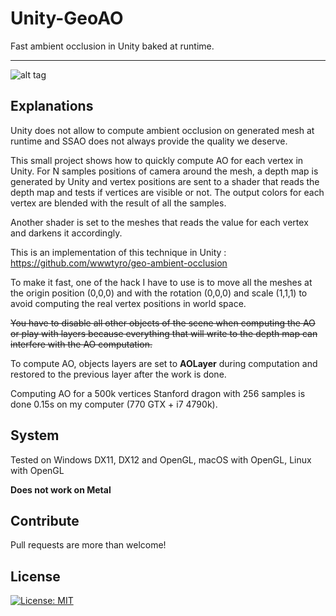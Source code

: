 # Unity-GeoAO
Fast ambient occlusion in Unity baked at runtime.

----

![alt tag](http://i.imgur.com/c1JhyMj.png)

## Explanations

Unity does not allow to compute ambient occlusion on generated mesh at runtime and SSAO does not always provide the quality we deserve.

This small project shows how to quickly compute AO for each vertex in Unity. For N samples positions of camera around the mesh, a depth map is generated by Unity and vertex positions are sent to a shader that reads the depth map and tests if vertices are visible or not. The output colors for each vertex are blended with the result of all the samples.

Another shader is set to the meshes that reads the value for each vertex and darkens it accordingly.

This is an implementation of this technique in Unity : https://github.com/wwwtyro/geo-ambient-occlusion

To make it fast, one of the hack I have to use is to move all the meshes at the origin position (0,0,0) and with the rotation (0,0,0) and scale (1,1,1) to avoid computing the real vertex positions in world space.

~~You have to disable all other objects of the scene when computing the AO or play with layers because everything that will write to the depth map can interfere with the AO computation.~~

To compute AO, objects layers are set to __AOLayer__ during computation and restored to the previous layer after the work is done.

Computing AO for a 500k vertices Stanford dragon with 256 samples is done 0.15s on my computer (770 GTX + i7 4790k).

## System

Tested on Windows DX11, DX12 and OpenGL, macOS with OpenGL, Linux with OpenGL

__Does not work on Metal__ 


## Contribute

Pull requests are more than welcome!

## License


[![License: MIT](https://img.shields.io/badge/License-MIT-yellow.svg)](https://opensource.org/licenses/MIT)
